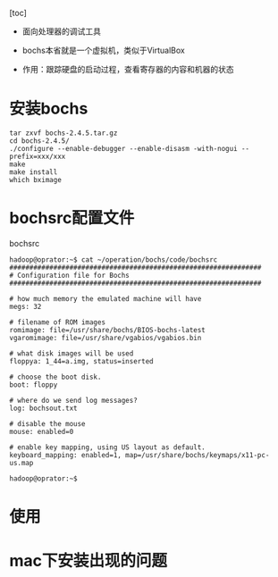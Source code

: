 [toc]

* 面向处理器的调试工具

* bochs本省就是一个虚拟机，类似于VirtualBox

* 作用：跟踪硬盘的启动过程，查看寄存器的内容和机器的状态



# 安装bochs


```shell
tar zxvf bochs-2.4.5.tar.gz 
cd bochs-2.4.5/
./configure --enable-debugger --enable-disasm -with-nogui --prefix=xxx/xxx
make
make install
which bximage 

```



# bochsrc配置文件

bochsrc

```shell
hadoop@oprator:~$ cat ~/operation/bochs/code/bochsrc
###############################################################
# Configuration file for Bochs
###############################################################

# how much memory the emulated machine will have
megs: 32

# filename of ROM images
romimage: file=/usr/share/bochs/BIOS-bochs-latest
vgaromimage: file=/usr/share/vgabios/vgabios.bin

# what disk images will be used
floppya: 1_44=a.img, status=inserted

# choose the boot disk.
boot: floppy

# where do we send log messages?
log: bochsout.txt

# disable the mouse
mouse: enabled=0

# enable key mapping, using US layout as default.
keyboard_mapping: enabled=1, map=/usr/share/bochs/keymaps/x11-pc-us.map

hadoop@oprator:~$ 

```



# 使用





# mac下安装出现的问题

